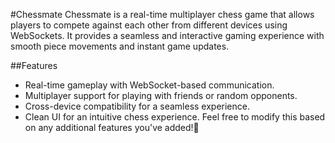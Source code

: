 #Chessmate
Chessmate is a real-time multiplayer chess game that allows players to compete against each other from different devices using WebSockets. It provides a seamless and interactive gaming experience with smooth piece movements and instant game updates.

##Features
* Real-time gameplay with WebSocket-based communication.
* Multiplayer support for playing with friends or random opponents.
* Cross-device compatibility for a seamless experience.
* Clean UI for an intuitive chess experience.
Feel free to modify this based on any additional features you've added!🚀
